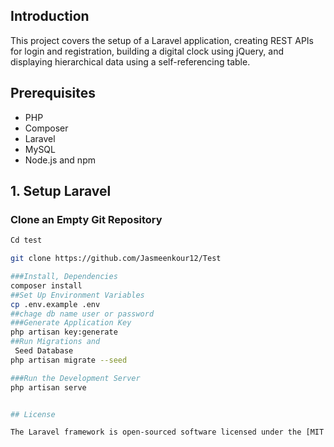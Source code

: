 ## Introduction

This project covers the setup of a Laravel application, creating REST APIs for login and registration, building a digital clock using jQuery, and displaying hierarchical data using a self-referencing table.

## Prerequisites

- PHP
- Composer
- Laravel
- MySQL
- Node.js and npm

## 1. Setup Laravel

### Clone an Empty Git Repository

```bash
Cd test

git clone https://github.com/Jasmeenkour12/Test

###Install, Dependencies
composer install
##Set Up Environment Variables
cp .env.example .env
##chage db name user or password
###Generate Application Key
php artisan key:generate
##Run Migrations and
 Seed Database
php artisan migrate --seed

###Run the Development Server
php artisan serve


## License

The Laravel framework is open-sourced software licensed under the [MIT license](https://opensource.org/licenses/MIT).
